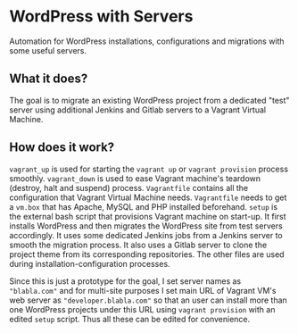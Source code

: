 # WordPress with Servers
Automation for WordPress installations, configurations and migrations with some useful servers.

## What it does?
The goal is to migrate an existing WordPress project from a dedicated "test" server using additional Jenkins and Gitlab servers to a Vagrant Virtual Machine.

## How does it work?
```vagrant_up``` is used for starting the ```vagrant up``` or ```vagrant provision``` process smoothly. ```vagrant_down``` is used to ease Vagrant machine's teardown (destroy, halt and suspend) process. ```Vagrantfile``` contains all the configuration that Vagrant Virtual Machine needs. ```Vagrantfile``` needs to get a ```vm.box``` that has Apache, MySQL and PHP installed beforehand. ```setup``` is the external bash script that provisions Vagrant machine on start-up. It first installs WordPress and then migrates the WordPress site from test servers accordingly. It uses some dedicated Jenkins jobs from a Jenkins server to smooth the migration process. It also uses a Gitlab server to clone the project theme from its corresponding repositories. The other files are used during installation-configuration processes.

Since this is just a prototype for the goal, I set server names as ```"blabla.com"``` and for multi-site purposes I set main URL of Vagrant VM's web server as ```"developer.blabla.com"``` so that an user can install more than one WordPress projects under this URL using ```vagrant provision``` with an edited ```setup``` script. Thus all these can be edited for convenience.